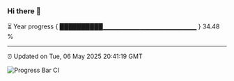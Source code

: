 ### Hi there 👋

⏳ Year progress { ██████████▁▁▁▁▁▁▁▁▁▁▁▁▁▁▁▁▁▁▁▁ } 34.48 %

---

⏰ Updated on Tue, 06 May 2025 20:41:19 GMT

![Progress Bar CI](https://github.com/IshwaranRudhara/GIT-ACTION/workflows/Progress%20Bar%20CI/badge.svg)
